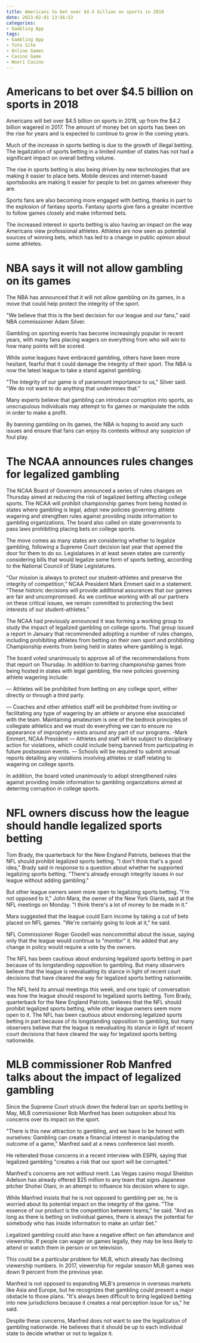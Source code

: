 ```yaml
---
title: Americans to bet over $4.5 billion on sports in 2018
date: 2023-02-01 13:56:53
categories:
- Gambling App
tags:
- Gambling App
- Toto Site
- Online Games
- Casino Game
- Woori Casino
---
```



#  Americans to bet over $4.5 billion on sports in 2018

Americans will bet over $4.5 billion on sports in 2018, up from the $4.2 billion wagered in 2017. The amount of money bet on sports has been on the rise for years and is expected to continue to grow in the coming years.

Much of the increase in sports betting is due to the growth of illegal betting. The legalization of sports betting in a limited number of states has not had a significant impact on overall betting volume.

The rise in sports betting is also being driven by new technologies that are making it easier to place bets. Mobile devices and internet-based sportsbooks are making it easier for people to bet on games wherever they are.

Sports fans are also becoming more engaged with betting, thanks in part to the explosion of fantasy sports. Fantasy sports give fans a greater incentive to follow games closely and make informed bets.

The increased interest in sports betting is also having an impact on the way Americans view professional athletes. Athletes are now seen as potential sources of winning bets, which has led to a change in public opinion about some athletes.

#  NBA says it will not allow gambling on its games

The NBA has announced that it will not allow gambling on its games, in a move that could help protect the integrity of the sport.

"We believe that this is the best decision for our league and our fans," said NBA commissioner Adam Silver.

Gambling on sporting events has become increasingly popular in recent years, with many fans placing wagers on everything from who will win to how many points will be scored.

While some leagues have embraced gambling, others have been more hesitant, fearful that it could damage the integrity of their sport. The NBA is now the latest league to take a stand against gambling.

"The integrity of our game is of paramount importance to us," Silver said. "We do not want to do anything that undermines that."

Many experts believe that gambling can introduce corruption into sports, as unscrupulous individuals may attempt to fix games or manipulate the odds in order to make a profit.

By banning gambling on its games, the NBA is hoping to avoid any such issues and ensure that fans can enjoy its contests without any suspicion of foul play.

#  The NCAA announces rules changes for legalized gambling

The NCAA Board of Governors announced a series of rules changes on Thursday aimed at reducing the risk of legalized betting affecting college sports. The NCAA will prohibit championship games from being hosted in states where gambling is legal, adopt new policies governing athlete wagering and strengthen rules against providing inside information to gambling organizations. The board also called on state governments to pass laws prohibiting placing bets on college sports.

The move comes as many states are considering whether to legalize gambling, following a Supreme Court decision last year that opened the door for them to do so. Legislatures in at least seven states are currently considering bills that would legalize some form of sports betting, according to the National Council of State Legislatures.

“Our mission is always to protect our student-athletes and preserve the integrity of competition,” NCAA President Mark Emmert said in a statement. “These historic decisions will provide additional assurances that our games are fair and uncompromised. As we continue working with all our partners on these critical issues, we remain committed to protecting the best interests of our student-athletes.”

The NCAA had previously announced it was forming a working group to study the impact of legalized gambling on college sports. That group issued a report in January that recommended adopting a number of rules changes, including prohibiting athletes from betting on their own sport and prohibiting Championship events from being held in states where gambling is legal.

The board voted unanimously to approve all of the recommendations from that report on Thursday. In addition to barring championship games from being hosted in states with legal gambling, the new policies governing athlete wagering include:

— Athletes will be prohibited from betting on any college sport, either directly or through a third party.

— Coaches and other athletics staff will be prohibited from inviting or facilitating any type of wagering by an athlete or anyone else associated with the team.
Maintaining amateurism is one of the bedrock principles of collegiate athletics and we must do everything we can to ensure no appearance of impropriety exists around any part of our programs. -Mark Emmert, NCAA President 
— Athletes and staff will be subject to disciplinary action for violations, which could include being banned from participating in future postseason events.
— Schools will be required to submit annual reports detailing any violations involving athletes or staff relating to wagering on college sports.

In addition, the board voted unanimously to adopt strengthened rules against providing inside information to gambling organizations aimed at deterring corruption in college sports.

#  NFL owners discuss how the league should handle legalized sports betting

Tom Brady, the quarterback for the New England Patriots, believes that the NFL should prohibit legalized sports betting. "I don't think that's a good idea," Brady said in response to a question about whether he supported legalizing sports betting. "There's already enough integrity issues in our league without adding gambling."

But other league owners seem more open to legalizing sports betting. "I'm not opposed to it," John Mara, the owner of the New York Giants, said at the NFL meetings on Monday. "I think there's a lot of money to be made in it."

Mara suggested that the league could Earn income by taking a cut of bets placed on NFL games. "We're certainly going to look at it," he said.

NFL Commissioner Roger Goodell was noncommittal about the issue, saying only that the league would continue to "monitor" it. He added that any change in policy would require a vote by the owners.

The NFL has been cautious about endorsing legalized sports betting in part because of its longstanding opposition to gambling. But many observers believe that the league is reevaluating its stance in light of recent court decisions that have cleared the way for legalized sports betting nationwide.



The NFL held its annual meetings this week, and one topic of conversation was how the league should respond to legalized sports betting. Tom Brady, quarterback for the New England Patriots, believes that the NFL should prohibit legalized sports betting, while other league owners seem more open to it. The NFL has been cautious about endorsing legalized sports betting in part because of its longstanding opposition to gambling, but many observers believe that the league is reevaluating its stance in light of recent court decisions that have cleared the way for legalized sports betting nationwide.

#  MLB commissioner Rob Manfred talks about the impact of legalized gambling

Since the Supreme Court struck down the federal ban on sports betting in May, MLB commissioner Rob Manfred has been outspoken about his concerns over its impact on the sport.

"There is this new attraction to gambling, and we have to be honest with ourselves: Gambling can create a financial interest in manipulating the outcome of a game," Manfred said at a news conference last month.

He reiterated those concerns in a recent interview with ESPN, saying that legalized gambling "creates a risk that our sport will be corrupted."

Manfred's concerns are not without merit. Las Vegas casino mogul Sheldon Adelson has already offered $25 million to any team that signs Japanese pitcher Shohei Otani, in an attempt to influence his decision where to sign.

While Manfred insists that he is not opposed to gambling per se, he is worried about its potential impact on the integrity of the game. "The essence of our product is the competition between teams," he said. "And as long as there is betting on individual games, there is always the potential for somebody who has inside information to make an unfair bet."

Legalized gambling could also have a negative effect on fan attendance and viewership. If people can wager on games legally, they may be less likely to attend or watch them in person or on television.

This could be a particular problem for MLB, which already has declining viewership numbers. In 2017, viewership for regular season MLB games was down 9 percent from the previous year.

Manfred is not opposed to expanding MLB's presence in overseas markets like Asia and Europe, but he recognizes that gambling could present a major obstacle to those plans. "It's always been difficult to bring legalized betting into new jurisdictions because it creates a real perception issue for us," he said.

Despite these concerns, Manfred does not want to see the legalization of gambling nationwide. He believes that it should be up to each individual state to decide whether or not to legalize it.